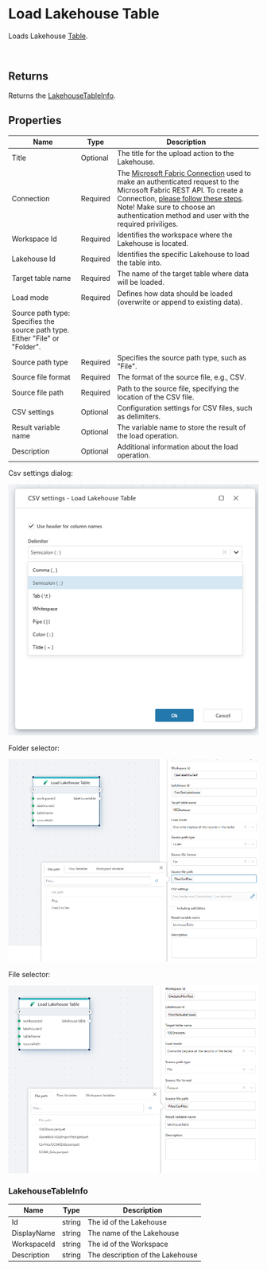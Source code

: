 # Load Lakehouse Table


Loads Lakehouse [Table](https://learn.microsoft.com/en-us/fabric/data-engineering/load-to-tables).


<br/>

## Returns

Returns the [LakehouseTableInfo](#lakehousetableinfo).


## Properties

| Name                 | Type       | Description                                                       |
|----------------------|------------|-------------------------------------------------------------------|
| Title                | Optional   | The title for the upload action to the Lakehouse.                 |
| Connection           | Required   | The [Microsoft Fabric Connection](./microsoft-fabric-connection.md) used to make an authenticated request to the Microsoft Fabric REST API. To create a Connection, [please follow these steps](./microsoft-fabric-connection.md). Note! Make sure to choose an authentication method and user with the required priviliges.      |
| Workspace Id         | Required   | Identifies the workspace where the Lakehouse is located.          |
| Lakehouse Id         | Required   | Identifies the specific Lakehouse to load the table into.         |
| Target table name    | Required   | The name of the target table where data will be loaded.           |
| Load mode            | Required   | Defines how data should be loaded (overwrite or append to existing data). 
Source path type: Specifies the source path type. Either "File" or "Folder".|
| Source path type     | Required   | Specifies the source path type, such as "File".                   |
| Source file format   | Required   | The format of the source file, e.g., CSV.                         |
| Source file path     | Required   | Path to the source file, specifying the location of the CSV file. |
| CSV settings         | Optional   | Configuration settings for CSV files, such as delimiters.         |
| Result variable name | Optional   | The variable name to store the result of the load operation.      |
| Description          | Optional   | Additional information about the load operation.                  |


Csv settings dialog:

![img](../../../../images/flow/csv_dial.png)

Folder selector:

![img](../../../../images/flow/folder_dial.png)

File selector:

![img](../../../../images/flow/file_dial.png)


### LakehouseTableInfo

| Name               | Type            | Description                |
|--------------------|-----------------|----------------------------|
| Id                 | string          | The id of the Lakehouse    |
| DisplayName        | string          | The name of the Lakehouse  |
| WorkspaceId        | string          | The id of the Workspace    |
| Description        | string          | The description of the Lakehouse   |